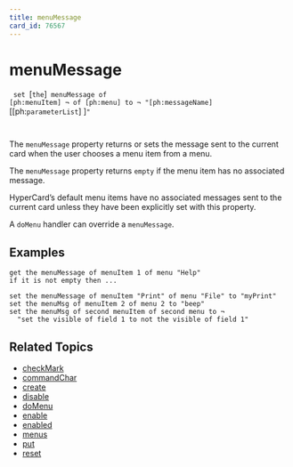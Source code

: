 ```yaml
---
title: menuMessage
card_id: 76567
---
```


# menuMessage

<code> set </code>[<code>the</code>]<code> menuMessage of [ph:menuItem] ¬     of [ph:menu] to ¬     "[ph:messageName] </code>[[ph:<code>parameterList</code>] ]<code>"

</code>The <code>menuMessage</code> property returns or sets the message sent to the current card when the user chooses a menu item from a menu. 

The <code>menuMessage</code> property returns <code>empty</code> if the menu item has no associated message. 

 HyperCard’s default menu items have no associated messages sent to the current card unless they have been explicitly set with this property. 

A <code>doMenu</code> handler can override a <code>menuMessage</code>. 


## Examples

```
get the menuMessage of menuItem 1 of menu "Help"
if it is not empty then ...

set the menuMessage of menuItem "Print" of menu "File" to "myPrint"
set the menuMsg of menuItem 2 of menu 2 to "beep"
set the menuMsg of second menuItem of second menu to ¬
  "set the visible of field 1 to not the visible of field 1"
```

## Related Topics

* [checkMark](/HyperTalkReference/properties/checkMark)
* [commandChar](/HyperTalkReference/properties/commandChar)
* [create](/HyperTalkReference/commands/create)
* [disable](/HyperTalkReference/commands/disable)
* [doMenu](/HyperTalkReference/commands/doMenu)
* [enable](/HyperTalkReference/commands/enable)
* [enabled](/HyperTalkReference/properties/enabled)
* [menus](/HyperTalkReference/functions/menus)
* [put](/HyperTalkReference/commands/put)
* [reset](/HyperTalkReference/commands/reset)
